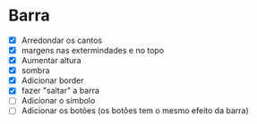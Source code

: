 # Barra

- [x] Arredondar os cantos
- [x] margens nas extermindades e no topo
- [x] Aumentar altura
- [x] sombra
- [x] Adicionar border
- [x] fazer "saltar" a barra
- [ ] Adicionar o simbolo
- [ ] Adicionar os botões (os botões tem o mesmo efeito da barra)
